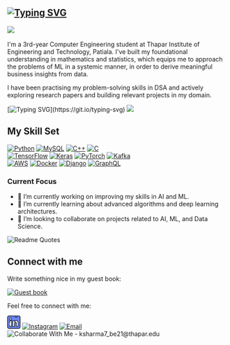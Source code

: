 

## [![Typing SVG](https://readme-typing-svg.demolab.com/?lines=Hi+there,+I'm+Kshitij+Sharma!+👋)](https://git.io/typing-svg)
![](https://gitwar.herokuapp.com/badge?username=sharma-kshitij-ks&color=blue)

<p>I'm a 3rd-year Computer Engineering student at Thapar Institute of Engineering and Technology, Patiala. I've built my foundational understanding in mathematics and statistics, which equips me to approach the problems of ML in a systemic manner, in order to derive meaningful business insights from data.</p>

<p>I have been practising my problem-solving skills in DSA and actively exploring research papers and building relevant projects in my domain.</p>

[![Typing SVG](https://readme-typing-svg.demolab.com/?lines=Data+tell+stories...;...Welcome+to+mine!)](https://git.io/typing-svg)
![](https://gitwar.herokuapp.com/badge?username=sharma-kshitij-ks&color=blue)

<h2>My Skill Set</h2>



<div>
    <a href="https://www.python.org/" target="_blank"><img src="https://profilinator.rishav.dev/skills-assets/python-original.svg" alt="Python" height="60" /></a>
    <a href="https://www.mysql.com/" target="_blank"><img src="https://profilinator.rishav.dev/skills-assets/mysql-original-wordmark.svg" alt="MySQL" height="60" /></a>
    <a href="https://www.cplusplus.com/" target="_blank"><img src="https://profilinator.rishav.dev/skills-assets/cplusplus-original.svg" alt="C++" height="60" /></a>
    <a href="https://www.cprogramming.com/" target="_blank"><img src="https://profilinator.rishav.dev/skills-assets/c-original.svg" alt="C" height="60" /></a>
</div>
<div>
    <a href="https://www.tensorflow.org/" target="_blank"><img src="https://profilinator.rishav.dev/skills-assets/tensorflow-icon.svg" alt="TensorFlow" height="60" /></a>
    <a href="https://keras.io/" target="_blank"><img src="https://profilinator.rishav.dev/skills-assets/keras.png" alt="Keras" height="60" /></a>
    <a href="https://pytorch.org/" target="_blank"><img src="https://profilinator.rishav.dev/skills-assets/pytorch-icon.svg" alt="PyTorch" height="60" /></a>
    <a href="https://kafka.apache.org/" target="_blank"><img src="https://profilinator.rishav.dev/skills-assets/apache_kafka-icon.svg" alt="Kafka" height="60" /></a>
</div>
<div>
    <a href="https://aws.amazon.com/" target="_blank"><img src="https://profilinator.rishav.dev/skills-assets/amazonwebservices-original-wordmark.svg" alt="AWS" height="60" /></a>
    <a href="https://www.docker.com/" target="_blank"><img src="https://profilinator.rishav.dev/skills-assets/docker-original-wordmark.svg" alt="Docker" height="60" /></a>
    <a href="https://www.djangoproject.com/" target="_blank"><img src="https://profilinator.rishav.dev/skills-assets/django-original.svg" alt="Django" height="60" /></a>
    <a href="https://graphql.org/" target="_blank"><img src="https://profilinator.rishav.dev/skills-assets/graphql.png" alt="GraphQL" height="60" /></a>
</div>

<h3>Current Focus</h3>
<ul>
    <li>🔭 I’m currently working on improving my skills in AI and ML.</li>
    <li>🌱 I’m currently learning about advanced algorithms and deep learning architectures.</li>
    <li>👯 I’m looking to collaborate on projects related to AI, ML, and Data Science.</li>
</ul>

<img src="https://quotes-github-readme.vercel.app/api?type=horizontal&theme=algolia&quote=Artificial+intelligence+is+the+beauty+of+a+mind+without+boundaries,+shaping+our+world+with+data-driven+elegance.&author=Unknown" alt="Readme Quotes">

<h2>Connect with me</h2>

<p>Write something nice in my guest book:</p>
<a href="https://github.com/sharma-kshitij-ks/sharma-kshitij-ks/issues/1"><img src="https://github.com/fnky/fnky/raw/fnky/img/guestbook.gif" alt="Guest book"></a>

<p>Feel free to connect with me:</p>
<a href="https://linkedin.com/in/kshitij-sharma-ab2104264"><img height="30" src="https://raw.githubusercontent.com/8bithemant/8bithemant/master/linkedin.png?raw=true" alt="LinkedIn"></a>
<a href="https://instagram.com/kshitij.sharma.ks" target="_blank"><img src="https://img.shields.io/badge/instagram-%23000000.svg?&style=for-the-badge&logo=instagram&logoColor=white" alt="Instagram"></a>
<a href="mailto:kshitij.sharma.ksh@gmail.com"><img height="30" src="https://th.bing.com/th/id/OIP.9sT4UWsRfFiy6vPydv3_-QHaHO?pid=ImgDet&rs=1" alt="Email"></a>

<img height="120" src="https://raw.githubusercontent.com/BrunnerLivio/brunnerlivio/master/images/marquee.svg" alt="Collaborate With Me - ksharma7_be21@thapar.edu">


